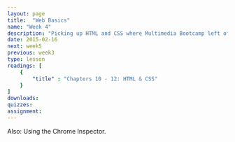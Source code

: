 ```yaml
---
layout: page
title:  "Web Basics"
name: "Week 4"
description: "Picking up HTML and CSS where Multimedia Bootcamp left off."
date: 2015-02-16
next: week5
previous: week3
type: lesson
readings: [
    {
        "title" : "Chapters 10 - 12: HTML & CSS"
    }
]
downloads: 
quizzes: 
assignment: 
---
```


Also: Using the Chrome Inspector.
